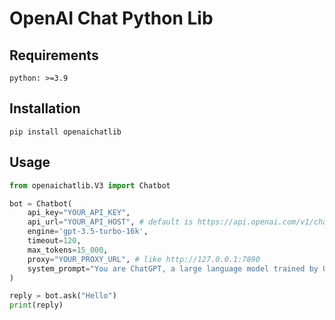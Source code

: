 # OpenAI Chat Python Lib

## Requirements
```
python: >=3.9
```

## Installation

```
pip install openaichatlib
```

## Usage

```python
from openaichatlib.V3 import Chatbot

bot = Chatbot(
    api_key="YOUR_API_KEY", 
    api_url="YOUR_API_HOST", # default is https://api.openai.com/v1/chat/completions
    engine='gpt-3.5-turbo-16k',
    timeout=120, 
    max_tokens=15_000, 
    proxy="YOUR_PROXY_URL", # like http://127.0.0.1:7890
    system_prompt="You are ChatGPT, a large language model trained by OpenAI"
)

reply = bot.ask("Hello")
print(reply)
```
